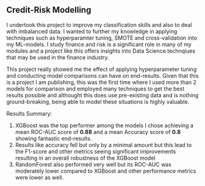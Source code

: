## Credit-Risk Modelling

I undertook this project to improve my classification skills and also to deal with imbalanced data. I wanted to further my knowledge in applying techniques such as hyperparamter tuning, SMOTE and cross-validation into my ML-models. I study finance and risk is a significant role in many of my modules and a project like this offers insights into Data Science technqiues that may be used in the finance industry.

This project really showed me the effect of applying hyperparameter tuning and conducting model comparisons can have on end-results. Given that this is a project I am publishing, this was the first time where I used more than 2 models for comparison and employed many techniques to get the best results possible and althought this does use pre-existing data and is nothing ground-breaking, being able to model these situations is highly valuable.

Results Summary:
1. XGBoost was the top performer among the models I chose achieving a mean ROC-AUC score of **0.88** and a mean Accuracy score of **0.8** showing fantastic end-results.
2. Results like accuracy fell but only by a minimal amount  but this lead to the F1-score and other metrics seeing significant improvements resulting in an overall robustness of the XGBoost model
3. RandomForest also performed very well but its ROC-AUC was moderately lower compared to XGBoost and other performance metrics were lower as well.
